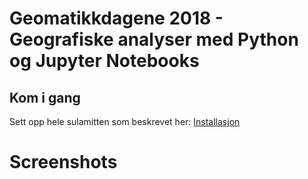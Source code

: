# Geomatikkdagene 2018 - Geografiske analyser med Python og Jupyter Notebooks

## Kom i gang 

Sett opp hele sulamitten som beskrevet her: [Installasjon](installasjon.md) 

# Screenshots
